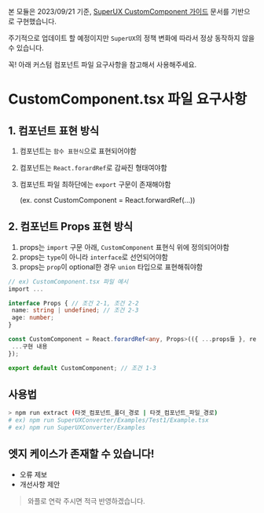 
본 모듈은 2023/09/21 기준, [SuperUX CustomComponent 가이드](https://rightful-samba-b59.notion.site/CustomComponent-6ebc1d26b05d474d8fda2fe9b6b620d4) 문서를 기반으로 구현했습니다.

주기적으로 업데이트 할 예정이지만 `SuperUX`의 정책 변화에 따라서 정상 동작하지 않을 수 있습니다.

꼭! 아래 커스텀 컴포넌트 파일 요구사항을 참고해서 사용해주세요.
# CustomComponent.tsx 파일 요구사항
## 1. 컴포넌트 표현 방식
1. 컴포넌트는 `함수 표현식`으로 표현되어야함
2. 컴포넌트는 `React.forardRef`로 감싸진 형태여야함
3. 컴포넌트 파일 최하단에는 `export` 구문이 존재해야함

    (ex. const CustomComponent = React.forwardRef(...))
## 2. 컴포넌트 Props 표현 방식
 1. props는 `import` 구문 아래, `CustomComponent` 표현식 위에 정의되어야함
 2. props는 `type`이 아니라 `interface`로 선언되어야함
 3. props는 `prop`이 optional한 경우 `union` 타입으로 표현해줘야함
 

```ts
// ex) CustomComponent.tsx 파일 예시
import ...

interface Props { // 조건 2-1, 조건 2-2
 name: string | undefined; // 조건 2-3
 age: number;
}

const CustomComponent = React.forardRef<any, Props>(({ ...props들 }, ref) => { // 조건 1-1, 조건 1-2
 ...구현 내용
});

export default CustomComponent; // 조건 1-3
```

## 사용법
```bash
> npm run extract (타겟_컴포넌트_폴더_경로 | 타겟_컴포넌트_파일_경로)
# ex) npm run SuperUXConverter/Examples/Test1/Example.tsx
# ex) npm run SuperUXConverter/Examples
```

## 엣지 케이스가 존재할 수 있습니다!
- 오류 제보
- 개선사항 제안

> 와플로 연락 주시면 적극 반영하겠습니다.
